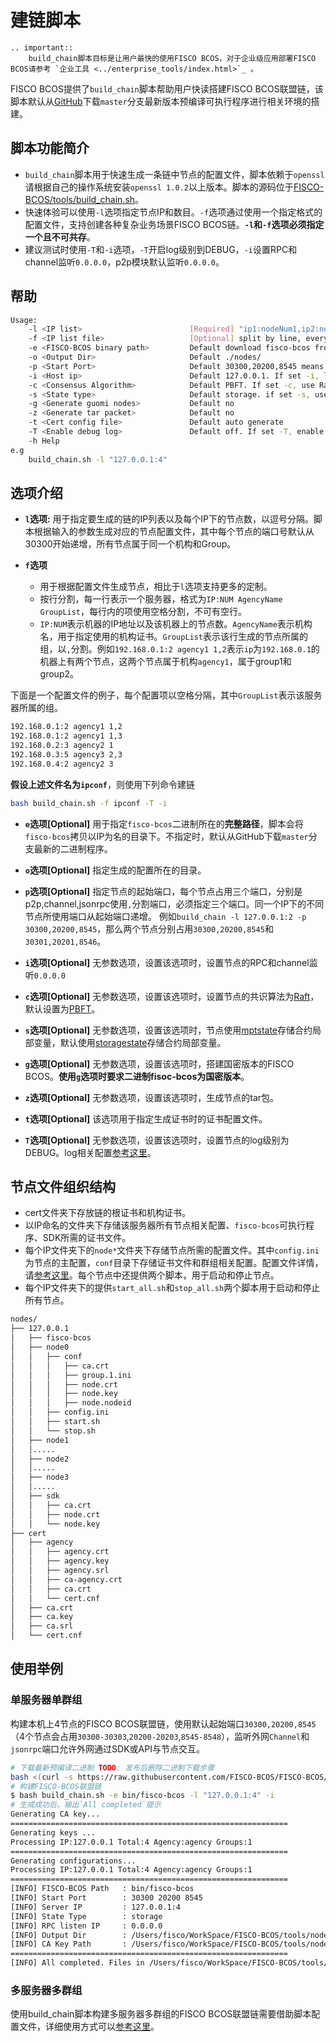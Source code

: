 # 建链脚本

```eval_rst
.. important::
    build_chain脚本目标是让用户最快的使用FISCO BCOS，对于企业级应用部署FISCO BCOS请参考 `企业工具 <../enterprise_tools/index.html>`_ 。
```

FISCO BCOS提供了`build_chain`脚本帮助用户快读搭建FISCO BCOS联盟链，该脚本默认从[GitHub](https://github.com/FISCO-BCOS/FISCO-BCOS)下载`master`分支最新版本预编译可执行程序进行相关环境的搭建。

## 脚本功能简介

- `build_chain`脚本用于快速生成一条链中节点的配置文件，脚本依赖于`openssl`请根据自己的操作系统安装`openssl 1.0.2`以上版本。脚本的源码位于[FISCO-BCOS/tools/build_chain.sh][build_chain]。
- 快速体验可以使用`-l`选项指定节点IP和数目。`-f`选项通过使用一个指定格式的配置文件，支持创建各种复杂业务场景FISCO BCOS链。**`-l`和`-f`选项必须指定一个且不可共存**。
- 建议测试时使用`-T`和`-i`选项，`-T`开启log级别到DEBUG，`-i`设置RPC和channel监听`0.0.0.0`，p2p模块默认监听`0.0.0.0`。

## 帮助

```bash
Usage:
    -l <IP list>                        [Required] "ip1:nodeNum1,ip2:nodeNum2" e.g:"192.168.0.1:2,192.168.0.2:3"
    -f <IP list file>                   [Optional] split by line, every line should be "ip:nodeNum agencyName groupList". eg "127.0.0.1:4 agency1 1,2"
    -e <FISCO-BCOS binary path>         Default download fisco-bcos from GitHub. If set -e, use the binary at the specified location
    -o <Output Dir>                     Default ./nodes/
    -p <Start Port>                     Default 30300,20200,8545 means p2p_port start from 30300, channel_port from 20200, jsonrpc_port from 8545
    -i <Host ip>                        Default 127.0.0.1. If set -i, listen 0.0.0.0
    -c <Consensus Algorithm>            Default PBFT. If set -c, use Raft
    -s <State type>                     Default storage. if set -s, use mpt 
    -g <Generate guomi nodes>           Default no
    -z <Generate tar packet>            Default no
    -t <Cert config file>               Default auto generate
    -T <Enable debug log>               Default off. If set -T, enable debug log
    -h Help
e.g
    build_chain.sh -l "127.0.0.1:4"
```

## 选项介绍

- **`l`选项:** 
用于指定要生成的链的IP列表以及每个IP下的节点数，以逗号分隔。脚本根据输入的参数生成对应的节点配置文件，其中每个节点的端口号默认从30300开始递增，所有节点属于同一个机构和Group。

- **`f`选项** 
    + 用于根据配置文件生成节点，相比于`l`选项支持更多的定制。
    + 按行分割，每一行表示一个服务器，格式为`IP:NUM AgencyName GroupList`，每行内的项使用空格分割，不可有空行。
    + `IP:NUM`表示机器的IP地址以及该机器上的节点数。`AgencyName`表示机构名，用于指定使用的机构证书。`GroupList`表示该行生成的节点所属的组，以`,`分割。例如`192.168.0.1:2 agency1 1,2`表示`ip`为`192.168.0.1`的机器上有两个节点，这两个节点属于机构`agency1`，属于group1和group2。

下面是一个配置文件的例子，每个配置项以空格分隔，其中`GroupList`表示该服务器所属的组。

```bash
192.168.0.1:2 agency1 1,2
192.168.0.1:2 agency1 1,3
192.168.0.2:3 agency2 1
192.168.0.3:5 agency3 2,3
192.168.0.4:2 agency2 3
```

**假设上述文件名为`ipconf`**，则使用下列命令建链
```bash
bash build_chain.sh -f ipconf -T -i
```

- **`e`选项[**Optional**]**
用于指定`fisco-bcos`二进制所在的**完整路径**，脚本会将`fisco-bcos`拷贝以IP为名的目录下。不指定时，默认从GitHub下载`master`分支最新的二进制程序。

- **`o`选项[**Optional**]**
指定生成的配置所在的目录。

- **`p`选项[**Optional**]**
指定节点的起始端口，每个节点占用三个端口，分别是p2p,channel,jsonrpc使用`,`分割端口，必须指定三个端口。同一个IP下的不同节点所使用端口从起始端口递增。
例如`build_chain -l 127.0.0.1:2 -p 30300,20200,8545`，那么两个节点分别占用`30300,20200,8545`和`30301,20201,8546`。

- **`i`选项[**Optional**]**
无参数选项，设置该选项时，设置节点的RPC和channel监听`0.0.0.0`

- **`c`选项[**Optional**]**
无参数选项，设置该选项时，设置节点的共识算法为[Raft](../design/consensus/raft.md)，默认设置为[PBFT](../design/consensus/pbft.md)。

- **`s`选项[**Optional**]**
无参数选项，设置该选项时，节点使用[mptstate](../design/storage/mpt.md)存储合约局部变量，默认使用[storagestate](../design/storage/storage.md)存储合约局部变量。

- **`g`选项[**Optional**]**
无参数选项，设置该选项时，搭建国密版本的FISCO BCOS。**使用`g`选项时要求二进制fisoc-bcos为国密版本**。

- **`z`选项[**Optional**]**
无参数选项，设置该选项时，生成节点的tar包。

- **`t`选项[**Optional**]**
该选项用于指定生成证书时的证书配置文件。

- **`T`选项[**Optional**]**
无参数选项，设置该选项时，设置节点的log级别为DEBUG。log相关配置[参考这里](log_access.md)。

## 节点文件组织结构

- cert文件夹下存放链的根证书和机构证书。
- 以IP命名的文件夹下存储该服务器所有节点相关配置、`fisco-bcos`可执行程序、SDK所需的证书文件。
- 每个IP文件夹下的`node*`文件夹下存储节点所需的配置文件。其中`config.ini`为节点的主配置，`conf`目录下存储证书文件和群组相关配置。配置文件详情，请[参考这里](configuration.md)。每个节点中还提供两个脚本，用于启动和停止节点。
- 每个IP文件夹下的提供`start_all.sh`和`stop_all.sh`两个脚本用于启动和停止所有节点。

```bash
nodes/
├── 127.0.0.1
│   ├── fisco-bcos
│   ├── node0
│   │   ├── conf
│   │   │   ├── ca.crt
│   │   │   ├── group.1.ini
│   │   │   ├── node.crt
│   │   │   ├── node.key
│   │   │   ├── node.nodeid
│   │   ├── config.ini
│   │   ├── start.sh
│   │   └── stop.sh
│   ├── node1
│   │.....
│   ├── node2
│   │.....
│   ├── node3
│   │.....
│   ├── sdk
│   │   ├── ca.crt
│   │   ├── node.crt
│   │   └── node.key
├── cert
│   ├── agency
│   │   ├── agency.crt
│   │   ├── agency.key
│   │   ├── agency.srl
│   │   ├── ca-agency.crt
│   │   ├── ca.crt
│   │   └── cert.cnf
│   ├── ca.crt
│   ├── ca.key
│   ├── ca.srl
│   └── cert.cnf
```

## 使用举例

### 单服务器单群组

构建本机上4节点的FISCO BCOS联盟链，使用默认起始端口`30300,20200,8545`（4个节点会占用`30300-30303`,`20200-20203`,`8545-8548`），监听外网`Channel`和`jsonrpc`端口允许外网通过SDK或API与节点交互。

```bash
# 下载最新预编译二进制 TODO: 发布后删除二进制下载步骤
bash <(curl -s https://raw.githubusercontent.com/FISCO-BCOS/FISCO-BCOS/release-2.0.1/tools/ci/download_bin.sh)
# 构建FISCO-BCOS联盟链
$ bash build_chain.sh -e bin/fisco-bcos -l "127.0.0.1:4" -i
# 生成成功后，输出`All completed`提示
Generating CA key...
==============================================================
Generating keys ...
Processing IP:127.0.0.1 Total:4 Agency:agency Groups:1
==============================================================
Generating configurations...
Processing IP:127.0.0.1 Total:4 Agency:agency Groups:1
==============================================================
[INFO] FISCO-BCOS Path   : bin/fisco-bcos
[INFO] Start Port        : 30300 20200 8545
[INFO] Server IP         : 127.0.0.1:4
[INFO] State Type        : storage
[INFO] RPC listen IP     : 0.0.0.0
[INFO] Output Dir        : /Users/fisco/WorkSpace/FISCO-BCOS/tools/nodes
[INFO] CA Key Path       : /Users/fisco/WorkSpace/FISCO-BCOS/tools/nodes/cert/ca.key
==============================================================
[INFO] All completed. Files in /Users/fisco/WorkSpace/FISCO-BCOS/tools/nodes
```

### 多服务器多群组

使用build_chain脚本构建多服务器多群组的FISCO BCOS联盟链需要借助脚本配置文件，详细使用方式可以[参考这里](../tutorial/group_use_cases.md)。

[build_chain]:https://github.com/FISCO-BCOS/FISCO-BCOS/blob/release-2.0.1/tools/build_chain.sh
